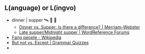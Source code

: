 ## L(anguage) or L(ingvo) 

- dinner | supper  🛰️ 🍅 🧀 
  - [Dinner vs. Supper: Is there a difference? | Merriam-Webster](https://www.merriam-webster.com/words-at-play/dinner-vs-supper-difference-history-meaning) 
  - [Late supper/Midnight supper | WordReference Forums](https://forum.wordreference.com/threads/late-supper-midnight-supper.2189885/) 
- [Fang people - Wikipedia](https://en.wikipedia.org/wiki/Fang_people) 
- [But not vs. Except | Grammar Quizzes](https://www.grammar-quizzes.com/except.html) 
- 
